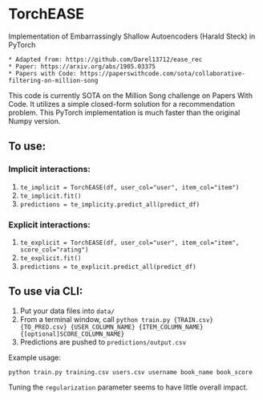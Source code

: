 # TorchEASE
Implementation of Embarrassingly Shallow Autoencoders (Harald Steck) in PyTorch
```
* Adapted from: https://github.com/Darel13712/ease_rec 
* Paper: https://arxiv.org/abs/1905.03375
* Papers with Code: https://paperswithcode.com/sota/collaborative-filtering-on-million-song
```

This code is currently SOTA on the Million Song challenge on Papers With Code.
It utilizes a simple closed-form solution for a recommendation problem. 
This PyTorch implementation is much faster than the original Numpy version.


## To use:
### Implicit interactions: 
1. `te_implicit = TorchEASE(df, user_col="user", item_col="item")`
2. `te_implicit.fit()`
3. `predictions = te_implicity.predict_all(predict_df)`
### Explicit interactions:
1. `te_explicit = TorchEASE(df, user_col="user", item_col="item", score_col="rating")`
2. `te_explicit.fit()`
3. `predictions = te_explicit.predict_all(predict_df)`


## To use via CLI:
1. Put your data files into `data/`
2. From a terminal window, call `python train.py {TRAIN.csv} {TO_PRED.csv} {USER_COLUMN_NAME} {ITEM_COLUMN_NAME} {[optional]SCORE_COLUMN_NAME}`
3. Predictions are pushed to `predictions/output.csv`

Example usage:
```
python train.py training.csv users.csv username book_name book_score
```

Tuning the `regularization` parameter seems to have little overall impact.